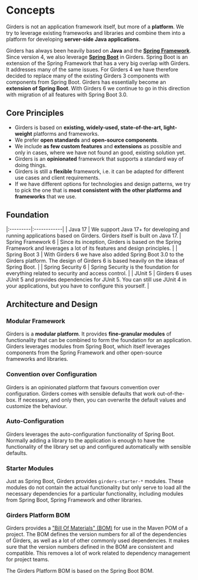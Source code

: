 # Concepts

Girders is not an application framework itself, but more of a **platform**. We try to leverage existing frameworks and
libraries and combine them into a platform for developing **server-side Java applications**.

Girders has always been heavily based on **Java** and the
**[Spring Framework](https://projects.spring.io/spring-framework/)**. Since version 4, we also leverage
**[Spring Boot](https://projects.spring.io/spring-boot/)** in Girders. Spring Boot is an extension of the Spring
Framework that has a very big overlap with Girders. It addresses many of the same issues. For Girders 4 we have
therefore decided to replace many of the existing Girders 3 components with components from Spring Boot. Girders has
essentially become an **extension of Spring Boot**.
With Girders 6 we continue to go in this direction with migration of all features with Spring Boot 3.0.


## Core Principles

* Girders is based on **existing, widely-used, state-of-the-art, light-weight** platforms and frameworks.
* We prefer **open standards** and **open-source components**.
* We include **as few custom features** and **extensions** as possible and only in cases, where we have not found an
  good, existing solution yet.
* Girders is an **opinionated** framework that supports a standard way of doing things.
* Girders is still a **flexible** framework, i.e. it can be adapted for different use cases and client requirements.
* If we have different options for technologies and design patterns, we try to pick the one that is **most consistent
  with the other platforms and frameworks** that we use.

## Foundation

|:---------|:------------|
| Java 17 | We support Java 17+ for developing and running applications based on Girders. Girders itself is built on Java 17.
| Spring Framework 6 | Since its inception, Girders is based on the Spring Framework and leverages a lot of its features and design principles. |
| Spring Boot 3 | With Girders 6 we have also added Spring Boot 3.0 to the Girders platform. The design of Girders 6 is based heavily on the ideas of Spring Boot. |
| Spring Security 6 | Spring Security is the foundation for everything related to security and access control. |
| JUnit 5 | Girders 6 uses JUnit 5 and provides dependencies for JUnit 5. You can still use JUnit 4 in your applications, but you have to configure this yourself. |

## Architecture and Design

### Modular Framework

Girders is a **modular platform**. It provides **fine-granular modules** of functionality that can be combined to form
the foundation for an application. Girders leverages modules from Spring Boot, which itself leverages components from
the Spring Framework and other open-source frameworks and libraries.

### Convention over Configuration

Girders is an opinionated platform that favours convention over configuration. Girders comes with sensible defaults that
work out-of-the-box. If necessary, and only then, you can overwrite the default values and customize the behaviour.

### Auto-Configuration

Girders leverages the auto-configuration functionality of Spring Boot. Normally adding a library to the application is
enough to have the functionality of the library set up and configured automatically with sensible defaults.

### Starter Modules

Just as Spring Boot, Girders provides `girders-starter-*` modules. These modules do not contain the actual
functionality but only serve to load all the necessary dependencies for a particular functionality, including modules
from Spring Boot, Spring Framework and other libraries.

### Girders Platform BOM

Girders provides a ["Bill Of Materials" (BOM)](../features/bom.html) for use in the Maven POM of a project. The BOM
defines the version numbers for all of the dependencies of Girders, as well as a lot of other commonly used
dependencies. It makes sure that the version numbers defined in the BOM are consistent and compatible. This removes a
lot of work related to dependency management for project teams.

The Girders Platform BOM is based on the Spring Boot BOM.
